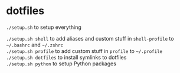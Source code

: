 # dotfiles

`./setup.sh` to setup everything

`./setup.sh shell` to add aliases and custom stuff in `shell-profile` to `~/.bashrc` and `~/.zshrc`  
`./setup.sh profile` to add custom stuff in `profile` to `~/.profile`  
`./setup.sh dotfiles` to install symlinks to dotfiles  
`./setup.sh python` to setup Python packages  
